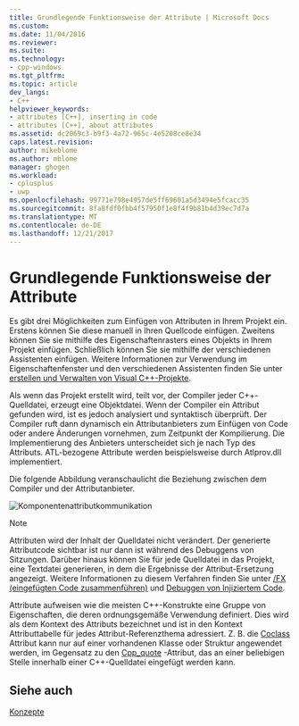 ```yaml
---
title: Grundlegende Funktionsweise der Attribute | Microsoft Docs
ms.custom: 
ms.date: 11/04/2016
ms.reviewer: 
ms.suite: 
ms.technology:
- cpp-windows
ms.tgt_pltfrm: 
ms.topic: article
dev_langs:
- C++
helpviewer_keywords:
- attributes [C++], inserting in code
- attributes [C++], about attributes
ms.assetid: dc2069c3-b9f3-4a72-965c-4e5208ce8e34
caps.latest.revision: 
author: mikeblome
ms.author: mblome
manager: ghogen
ms.workload:
- cplusplus
- uwp
ms.openlocfilehash: 99771e798e4957de5ff69601a5d3494e5fcacc35
ms.sourcegitcommit: 8fa8fdf0fbb4f57950f1e8f4f9b81b4d39ec7d7a
ms.translationtype: MT
ms.contentlocale: de-DE
ms.lasthandoff: 12/21/2017
---
```

# <a name="basic-mechanics-of-attributes"></a>Grundlegende Funktionsweise der Attribute
Es gibt drei Möglichkeiten zum Einfügen von Attributen in Ihrem Projekt ein. Erstens können Sie diese manuell in Ihren Quellcode einfügen. Zweitens können Sie sie mithilfe des Eigenschaftenrasters eines Objekts in Ihrem Projekt einfügen. Schließlich können Sie sie mithilfe der verschiedenen Assistenten einfügen. Weitere Informationen zur Verwendung im Eigenschaftenfenster und den verschiedenen Assistenten finden Sie unter [erstellen und Verwalten von Visual C++-Projekte](../ide/creating-and-managing-visual-cpp-projects.md).  
  
 Als wenn das Projekt erstellt wird, teilt vor, der Compiler jeder C++-Quelldatei, erzeugt eine Objektdatei. Wenn der Compiler ein Attribut gefunden wird, ist es jedoch analysiert und syntaktisch überprüft. Der Compiler ruft dann dynamisch ein Attributanbieters zum Einfügen von Code oder andere Änderungen vornehmen, zum Zeitpunkt der Kompilierung. Die Implementierung des Anbieters unterscheidet sich je nach Typ des Attributs. ATL-bezogene Attribute werden beispielsweise durch Atlprov.dll implementiert.  
  
 Die folgende Abbildung veranschaulicht die Beziehung zwischen dem Compiler und der Attributanbieter.  
  
 ![Komponentenattributkommunikation](../windows/media/vccompattrcomm.gif "VcCompAttrComm")  
  
> [!NOTE]
>  Attributen wird der Inhalt der Quelldatei nicht verändert. Der generierte Attributcode sichtbar ist nur dann ist während des Debuggens von Sitzungen. Darüber hinaus können Sie für jede Quelldatei in das Projekt, eine Textdatei generieren, in dem die Ergebnisse der Attribut-Ersetzung angezeigt. Weitere Informationen zu diesem Verfahren finden Sie unter [/FX (eingefügten Code zusammenführen)](../build/reference/fx-merge-injected-code.md) und [Debuggen von Injiziertem Code](/visualstudio/debugger/how-to-debug-injected-code).  
  
 Attribute aufweisen wie die meisten C++-Konstrukte eine Gruppe von Eigenschaften, die deren ordnungsgemäße Verwendung definiert. Dies wird als dem Kontext des Attributs bezeichnet und ist in den Kontext Attributtabelle für jedes Attribut-Referenzthema adressiert. Z. B. die [Coclass](../windows/coclass.md) Attribut kann nur auf einer vorhandenen Klasse oder Struktur angewendet werden, im Gegensatz zu den [Cpp_quote](../windows/cpp-quote.md) -Attribut, das an einer beliebigen Stelle innerhalb einer C++-Quelldatei eingefügt werden kann.  
  
## <a name="see-also"></a>Siehe auch  
 [Konzepte](../windows/attributed-programming-concepts.md)